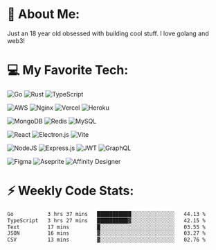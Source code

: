 # 💬 About Me:
Just an 18 year old obsessed with building cool stuff.
I love golang and web3!

# 💻 My Favorite Tech:
![Go](https://img.shields.io/badge/go-%2300ADD8.svg?style=flat-square&logo=go&logoColor=white) ![Rust](https://img.shields.io/badge/rust-%23000000.svg?style=flat-square&logo=rust&logoColor=white) ![TypeScript](https://img.shields.io/badge/typescript-%23007ACC.svg?style=flat-square&logo=typescript&logoColor=white)

![AWS](https://img.shields.io/badge/AWS-%23FF9900.svg?style=flat-square&logo=amazon-aws&logoColor=white) ![Nginx](https://img.shields.io/badge/nginx-%23009639.svg?style=flat-square&logo=nginx&logoColor=white) ![Vercel](https://img.shields.io/badge/vercel-%23000000.svg?style=flat-square&logo=vercel&logoColor=white) ![Heroku](https://img.shields.io/badge/heroku-%23430098.svg?style=flat-square&logo=heroku&logoColor=white)

![MongoDB](https://img.shields.io/badge/MongoDB-%234ea94b.svg?style=flat-square&logo=mongodb&logoColor=white) ![Redis](https://img.shields.io/badge/redis-%23DD0031.svg?style=flat-square&logo=redis&logoColor=white) ![MySQL](https://img.shields.io/badge/mysql-%2300000f.svg?style=flat-square&logo=mysql&logoColor=white)

![React](https://img.shields.io/badge/react-%2320232a.svg?style=flat-square&logo=react&logoColor=%2361DAFB) ![Electron.js](https://img.shields.io/badge/Electron-191970?style=flat-square&logo=Electron&logoColor=white) ![Vite](https://img.shields.io/badge/vite-%23646CFF.svg?style=flat-square&logo=vite&logoColor=white)

![NodeJS](https://img.shields.io/badge/node.js-6DA55F?style=flat-square&logo=node.js&logoColor=white) ![Express.js](https://img.shields.io/badge/express.js-%23404d59.svg?style=flat-square&logo=express&logoColor=%2361DAFB) ![JWT](https://img.shields.io/badge/JWT-black?style=flat-square&logo=JSON%20web%20tokens) ![GraphQL](https://img.shields.io/badge/-GraphQL-E10098?style=flat-square&logo=graphql&logoColor=white) 

![Figma](https://img.shields.io/badge/figma-%23F24E1E.svg?style=flat-square&logo=figma&logoColor=white) ![Aseprite](https://img.shields.io/badge/Aseprite-FFFFFF?style=flat-square&logo=Aseprite&logoColor=#7D929E) ![Affinity Designer](https://img.shields.io/badge/affinity%20designer-%231B72BE.svg?style=flat-square&logo=affinity-designer&logoColor=white)

# ⚡ Weekly Code Stats:
<!--START_SECTION:waka-->

```txt
Go           3 hrs 37 mins   ███████████░░░░░░░░░░░░░░   44.13 %
TypeScript   3 hrs 27 mins   ██████████▓░░░░░░░░░░░░░░   42.15 %
Text         17 mins         █░░░░░░░░░░░░░░░░░░░░░░░░   03.55 %
JSON         16 mins         ▓░░░░░░░░░░░░░░░░░░░░░░░░   03.27 %
CSV          13 mins         ▓░░░░░░░░░░░░░░░░░░░░░░░░   02.76 %
```

<!--END_SECTION:waka-->
